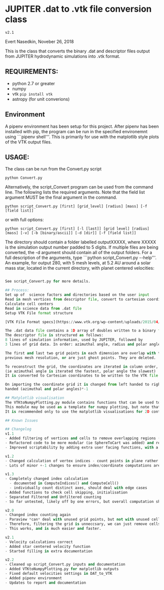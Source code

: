 # JUPITER .dat to .vtk file conversion class

`v2.1`

Evert Nasedkin, Noveber 26, 2018

This is the class that converts the binary .dat and descriptor files
output from JUPITER hydrodynamic simulations into .vtk format.

## REQUIREMENTS:
* python 2.7 or greater
* numpy
* vtk `pip install vtk`
* astropy (for unit converions)

## Environment
A pipenv environment has been setup for this project. After pipenv has been installed with pip, the program can be run in the specified environemnt using ```pipenv shell'''. This is primarily for use with the matplotlib style plots of the VTK output files.

## USAGE:
The class can be run from the Convert.py script 

```python Convert.py```

Alternatively, the script_Convert program can be used from the command line. 
The following lists the required arguments. 
Note that the field list argument MUST be the final argument in the command.

```python script_Convert.py [first] [grid_level] [radius] [mass] [-f [field list]]```

or with full options:

```python script_Convert.py [first] [-l [last]] [grid level] [radius] [mass] [-v] [-b [binary/ascii]] [-d [dir]] [-f [field list]]```

The directory should contain a folder labelled outputXXXXX, where XXXXX is the simulation output number padded to 5 digits. If multiple files are being converted, the -d argument should contain all of the output folders.
For a full description of the arguments, type ```python script_Convert.py --help'''.
An example, for output 280, with 5 mesh levels, at 5.2 AU around a solar mass star, located in the current directory, with planet centered velocities:

```python script_Convert.py 280 5 5.2 1.0 -v -d ./ -f gasdensity gasvelocity'''

See script_Convert.py for more details.

## Process:
Set up of  science factors and directories based on the user input
Read in mesh vertices from descriptor file, convert to cartesian coordinates
Calculate cell centers
Read in science data from .dat file
Setup VTK File format structure

[VTK File Format specs](https://www.vtk.org/wp-content/uploads/2015/04/file-formats.pdf)

The .dat data file contains a 1D array of doubles written to a binary file
The descriptor file is structured as follows:
8 lines of simulation information, used by JUPITER, followed by
3 lines of grid data. In order: azimuthal angle, radius and polar angle

The first and last two grid points in each dimension are overlap with the
previous mesh resolution, or are just ghost points. They are deleted.

To reconstruct the grid, the coordinates are iterated in column order,
(ie azimuthal angle is iterated the fastest, polar angle the slowest)
It is converted to Cartesian coordinates to be written to the VTK file.

On importing the coordinate grid it is changed from left handed to right 
handed (azimuthal and polar angles)*-1

## Matplotlib visualisation
The VTKtoNumpyPlotting.py module contains functions that can be used to read in VTK data and output a matplotlib style figure.
This module may be used as a template for numpy plotting, but note that the user will be required to modify the script so as to filter the data as necessary. 
It is recommended only to use the matplotlib visualisations for 2D contour plots, as vector and streamline plots do not produce useful results.

## Known Issues

## Changelog
v1.1
- Added filtering of vertices and cells to remove overlapping regions (not working properly)
- Refactored code to be more modular (ie SphereToCart was added) and remove duplicate code
- Improved scriptability by adding extra user facing functions, with a template python script

v1.2
- Changed calculation of vertex indices - count points in plane rather than multiplying axes
- Lots of minor +-1 changes to ensure index/coordinate computations are done correctly

v1.3
- Completely changed index calculation
  - documented in ComputeIndices() and ComputeCell()
  - individually count distinct axes, should deal with edge cases
- Added functions to check cell skipping, initialisation
- Separated Filtered and Unfiltered counting
- So far untested, likely off by one errors, but overall computation should be closer than prev versions.

v2.0
- Changed index counting again
- Paraview *can* deal with unused grid points, but not with unused cells
- Therefore, filtering the grid is unneccsary, we can just remove cells with points in the ROI
- This works, and is much easier and faster.

v2.1
- Velocity calculations correct
- Added star centered velocity function
- Started filling in extra documentation

v2.2
- Cleaned up script_Convert.py inputs and documentation
- Added VTKtoNumpyPlotting.py for matplotlib outputs
- Fixed default velocities settings in DAT_to_VTK
- Added pipenv environment
- Updates to report and documentation
